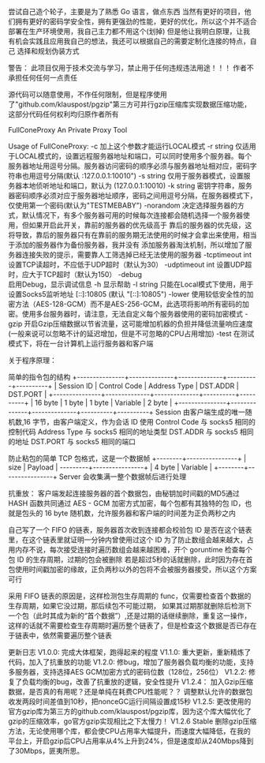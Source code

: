 尝试自己造个轮子，主要是为了熟悉 Go 语言，做点东西
当然有更好的项目，他们拥有更好的密码学安全性，拥有更强劲的性能，更好的优化，所以这个并不适合部署在生产环境使用，我自己主力都不用这个(划掉)
但是他让我明白原理，让我有机会实践且应用我自己的想法，我还可以根据自己的需要定制化连接的特点，自己 选择和规划伪装方式

警告： 此项目仅用于技术交流与学习，禁止用于任何违规违法用途！！！ 作者不承担任何任何一点责任

源代码可以随意使用，不作任何限制，但是程序使用了"github.com/klauspost/pgzip"第三方可并行gzip压缩库实现数据压缩功能，
这部分代码任何权利均归原作者所有

FullConeProxy
An Private Proxy Tool

Usage of FullConeProxy:
    -c 
        加上这个参数才能运行LOCAL模式
    -r string
        仅适用于LOCAL模式的，设置远程服务器地址和端口，可以同时使用多个服务器。每个服务器地址用逗号分隔。服务器访问密码的顺序必须与服务器地址相对应，密码字符串也用逗号分隔(默认 :127.0.0.1:10010")
    -s string
        仅用于服务器模式，设置服务器本地侦听地址和端口，默认为 (127.0.0.1:10010)
    -k string
        密钥字符串，服务器密码顺序必须对应于服务器地址顺序，密码之间用逗号分隔，在服务器模式下，仅使用第一个密码(默认为"TESTMEBABY")
    -norandom
        决定选择服务器的方式，默认情况下，有多个服务器可用的时候每次连接都会随机选择一个服务器使用，但如果开启此开关，靠前的服务器的优先级高于
        靠后的服务器的优先级，这将导致，靠后的服务器只有在靠前的服务期无法使用的时候才会拿出来使用，相当于添加的服务器作为备份服务器，我并没有
        添加服务器淘汰机制，所以增加了服务器连接失败的提示，需要靠人工筛选掉已经无法使用的服务器
    -tcptimeout int
        设置TCP读超时，不应低于UDP超时（默认为30）
    -udptimeout int
        设置UDP超时，应大于TCP超时（默认为150）
    -debug  
        启用Debug，显示调试信息
    -h 显示帮助
    -l string 
        只能在Local模式下使用，用于设置Socks5监听地址 [::]:10805 (默认 "[::]:10805")
    -lower
        使用较低安全性的加密方法（AES-128-GCM）而不是AES-256-GCM，此选项将影响所有密码的加密。使用多台服务器时，请注意，无法自定义每个服务器使用的密码加密模式
    -gzip
        开启Gzip压缩数据以节省流量，这可能增加机器的负担并降低流量响应速度(一般来说可以忽略不计的延迟增加，但是不可忽略的CPU占用增加)
    -test
        在测试模式下，将在一台计算机上运行服务器和客户端

关于程序原理：

简单的指令包的结构
+---------------+--------------+--------------+----------+----------+
| Session ID | Control Code | Address Type | DST.ADDR | DST.PORT |
+---------------+--------------+--------------+----------+----------+
| 16 byte | 1 byte | 1 byte | Variable | 2 byte |
+---------------+--------------+--------------+----------+----------+
Session 由客户端生成的唯一随机数,16 字节，由客户端定义，作为会话 ID 使用
Control Code 与 socks5 相同的控制代码
Address Type 与 socks5 相同的地址类型
DST.ADDR 与 socks5 相同的地址
DST.PORT 与 socks5 相同的端口



防止粘包的简单 TCP 包格式，这是一个数据帧
+--------+----------------+
| size | Payload |
---------+----------------+
| 4 byte | Variable |
+--------+----------------+
Server 会收集满一整个数据帧后进行处理


抗重放：
客户端发起连接服务器的首个数据包，由秘钥加时间戳的MD5通过 HASH 函数共同通过
AES - GCM 加密方式加密，每个包都有其独特的包 ID，也就是包头的 16 byte 随机数，允许服务器和客户端的时间差为正负两秒之内

自己写了一个 FIFO 的链表，服务器首次收到连接都会校验包 ID 是否在这个链表里，在这个链表里就证明一分钟内曾使用过这个 ID
为了防止数组会越来越大，占用内存不说，每次接受连接时遍历数组会越来越困难，开个 goruntime 检查每个 包 ID 的生存周期，过期的包会被删除
若是超过5秒的话就删除，此时因为存在首包使用时间戳加密的缘故，正负两秒以外的包将不会被服务器接受，所以这个方案可行

采用 FIFO 链表的原因是，这样检测包生存周期的 func，仅需要检查首个数据的生存周期，如果它没过期，那后续包不可能过期，
如果其过期那就删除后检测下一个包（此时其成为新的“首个数据”）,还是过期的话继续删除，重复这一操作，
这样的话就不需要检查生存周期时遍历整个链表了，但是检查这个数据是否已存在于链表中，依然需要遍历整个链表


更新日志
V1.0.0:
    完成大体框架，跑得起来的程度
V1.1.0:
    重大更新，重新精炼了代码，加入了抗重放的功能
V1.2.0:
    修bug，增加了服务器负载均衡的功能，支持多服务器，支持选择AES GCM加密方式的密码位数（128位，256位）
V1.2.2:
    修复了负载均衡的bug，改善了抗重放的逻辑，安全性提升
V1.2.4：
    加入Gzip压缩数据，是否真的有用呢？还是单纯在耗费CPU性能呢？？ 调整默认允许的数据包收发两段时间差值到10秒，把nonceGC运行间隔设置成15秒
V1.2.5:
    更改使用的官方gzip库为第三方的github.com/klauspost/pgzip库，因为这个库大幅优化了gzip的压缩效率，go官方gzip实现相比之下太慢力！
V1.2.6 Stable
    删除gzip压缩方法，无论使用哪个库，都会使CPU占用率大幅提升，而速度大幅降低，在我的平台上，开启gzip后CPU占用率从4%上升到24%，但是速度却从240Mbps降到了30Mbps，匪夷所思。